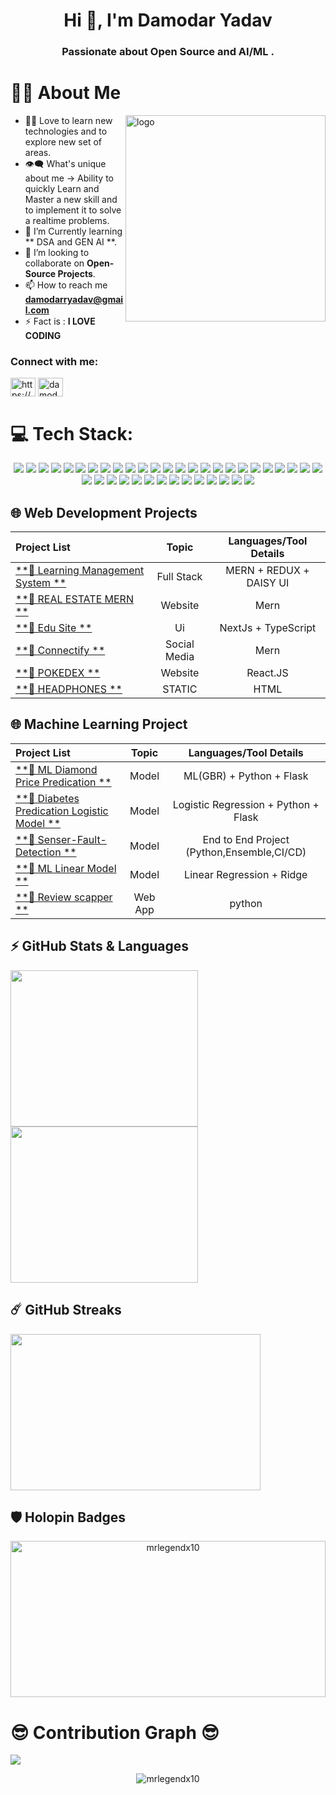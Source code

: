 <!-- # ![GitHub Banner](https://github.com/Alkaison/Alkaison/assets/98116504/e5a4cb56-1eb4-4a36-8f5b-cefffdfbd074)-->
<h1 align="center">Hi 👋, I'm Damodar Yadav</h1>
<h3 align="center">Passionate about Open Source and AI/ML .</h3>

 # 🙋‍♂️ About Me
<div><img align="right" src="https://stats.quine.sh/daemonX10/github?theme=dark" title="Quine Stats Card" alt="logo" height="330" width="320"></div>

- 👨‍💻 Love to learn new technologies and to explore new set of areas.
- 👁‍🗨 What's unique about me → Ability to quickly Learn and Master
  a new skill and to implement it to solve a realtime problems.
- 📘 I’m Currently learning ** DSA and GEN AI **.
- 👯 I’m looking to collaborate on **Open-Source Projects**.
- 📫 How to reach me **damodarryadav@gmail.com**
- ⚡ Fact is : **I LOVE CODING**


<h3 align="left">Connect with me:</h3>
<p align="left">
<a href="https://linkedin.com/in/https://www.linkedin.com/in/damodar-yadav-690425177" target="blank"><img align="center" src="https://raw.githubusercontent.com/rahuldkjain/github-profile-readme-generator/master/src/images/icons/Social/linked-in-alt.svg" alt="https://www.linkedin.com/in/damodar-yadav-690425177" height="30" width="40" /></a>
<a href="https://www.codechef.com/users/damodarryadav" target="blank"><img align="center" src="https://cdn.jsdelivr.net/npm/simple-icons@3.1.0/icons/codechef.svg" alt="damodarryadav" height="30" width="40" /></a>
</p>


# 💻 Tech Stack:
<p align="center">
  <img src="https://img.shields.io/badge/c++-%2300599C.svg?style=for-the-badge&logo=c%2B%2B&logoColor=white" />
  <img src="https://img.shields.io/badge/markdown-%23000000.svg?style=for-the-badge&logo=markdown&logoColor=white" />
  <img src="https://img.shields.io/badge/javascript-%23F0DB4F.svg?style=for-the-badge&logo=Javascript&logoColor=white" />
  <img src="https://img.shields.io/badge/typescript-%23007ACC.svg?style=for-the-badge&logo=typescript&logoColor=white" />
  <img src="https://img.shields.io/badge/css3-%231572B6.svg?style=for-the-badge&logo=css3&logoColor=white" />
  <img src="https://img.shields.io/badge/tailwindcss-%2338B2AC.svg?style=for-the-badge&logo=tailwind-css&logoColor=white" />
  <img src="https://img.shields.io/badge/react-%2320232a.svg?style=for-the-badge&logo=react&logoColor=%2361DAFB" />
  <img src="https://img.shields.io/badge/Context--Api-000000?style=for-the-badge&logo=react" />
  <img src="https://img.shields.io/badge/daisyui-5A0EF8?style=for-the-badge&logo=daisyui&logoColor=white" />
  <img src="https://img.shields.io/badge/redux-%23593d88.svg?style=for-the-badge&logo=redux&logoColor=white" />
  <img src="https://img.shields.io/badge/JWT-black?style=for-the-badge&logo=JSON%20web%20tokens" />
  <img src="https://img.shields.io/badge/express.js-%23404d59.svg?style=for-the-badge&logo=express&logoColor=%2361DAFB" />
  <img src="https://img.shields.io/badge/node.js-6DA55F?style=for-the-badge&logo=node.js&logoColor=white" />
  <img src="https://img.shields.io/badge/NODEMON-%23323330.svg?style=for-the-badge&logo=nodemon&logoColor=%BBDEAD" />
  <img src="https://img.shields.io/badge/Next-black?style=for-the-badge&logo=next.js&logoColor=white" />
  <img src="https://img.shields.io/badge/mysql-%23d9ead3.svg?style=for-the-badge&logo=mysql&logoColor=blue" />
  <img src="https://img.shields.io/badge/MongoDB-%234ea94b.svg?style=for-the-badge&logo=mongodb&logoColor=white" />
  <img src="https://img.shields.io/badge/Postman-FF6C37?style=for-the-badge&logo=postman&logoColor=white" />
  <img src="https://img.shields.io/badge/vercel-%23000000.svg?style=for-the-badge&logo=vercel&logoColor=white" />
  <img src="https://img.shields.io/badge/Render-%46E3B7.svg?style=for-the-badge&logo=render&logoColor=white" />
  <img src="https://img.shields.io/badge/github%20pages-121013?style=for-the-badge&logo=github&logoColor=white" />
  <img src="https://img.shields.io/badge/github%20actions-%232671E5.svg?style=for-the-badge&logo=githubactions&logoColor=white" />
  <img src="https://img.shields.io/badge/github-%23121011.svg?style=for-the-badge&logo=github&logoColor=white" />
  <img src="https://img.shields.io/badge/Socket.io-black?style=for-the-badge&logo=socket.io&badgeColor=010101" />
<!--   <img src="https://img.shields.io/badge/docker-%230db7ed.svg?style=for-the-badge&logo=docker&logoColor=white" />
  <img src="https://img.shields.io/badge/kubernetes-%23326ce5.svg?style=for-the-badge&logo=kubernetes&logoColor=white" /> -->
<!--   <img src="https://img.shields.io/badge/AWS-%23FF9900.svg?style=for-the-badge&logo=amazon-aws&logoColor=white" /> -->
  <img src="https://img.shields.io/badge/python-3670A0?style=for-the-badge&logo=python&logoColor=ffdd54" />
  <img src="https://img.shields.io/badge/flask-%23000.svg?style=for-the-badge&logo=flask&logoColor=white" />
  <img src="https://img.shields.io/badge/numpy-%23013243.svg?style=for-the-badge&logo=numpy&logoColor=white" />
<!--   <img src="https://img.shields.io/badge/SciPy-%230C55A5.svg?style=for-the-badge&logo=scipy&logoColor=%white" /> -->
  <img src="https://img.shields.io/badge/pandas-%23150458.svg?style=for-the-badge&logo=pandas&logoColor=white" />
  <img src="https://img.shields.io/badge/Matplotlib-%23ffffff.svg?style=for-the-badge&logo=Matplotlib&logoColor=black" />
  <img src="https://img.shields.io/badge/Seaborn-%23ffffff.svg?style=for-the-badge&logo=Seaborn&logoColor=black" />
  <img src="https://img.shields.io/badge/Plotly-%233F4F75.svg?style=for-the-badge&logo=plotly&logoColor=white" />
  <img src="https://img.shields.io/badge/scikit--learn-%23F7931E.svg?style=for-the-badge&logo=scikit-learn&logoColor=white" />
  <img src="https://img.shields.io/badge/Keras-%23D00000.svg?style=for-the-badge&logo=Keras&logoColor=white" />
  <img src="https://img.shields.io/badge/TensorFlow-%23FF6F00.svg?style=for-the-badge&logo=TensorFlow&logoColor=white" />
  <img src="https://img.shields.io/badge/PyTorch-%23EE4C2C.svg?style=for-the-badge&logo=PyTorch&logoColor=white" />
  <img src="https://img.shields.io/badge/opencv-%23white.svg?style=for-the-badge&logo=opencv&logoColor=white" />
  <img src="https://img.shields.io/badge/mlflow-%23d9ead3.svg?style=for-the-badge&logo=numpy&logoColor=blue" />
<!--   <img src="https://img.shields.io/badge/cassandra-%231287B1.svg?style=for-the-badge&logo=apache-cassandra&logoColor=white" /> -->
  <img src="https://img.shields.io/badge/Anaconda-%2344A833.svg?style=for-the-badge&logo=anaconda&logoColor=white" />
<!--   <img src="https://img.shields.io/badge/power_bi-F2C811?style=for-the-badge&logo=powerbi&logoColor=black" /> -->
  <img src="https://img.shields.io/badge/cisco-%23049fd9.svg?style=for-the-badge&logo=cisco&logoColor=black" />
<!--   <img src="https://img.shields.io/badge/-Arduino-00979D?style=for-the-badge&logo=Arduino&logoColor=white" /> -->
</p>




## 🌐 Web Development Projects 

| Project List | Topic | Languages/Tool Details |
| :--- | :---: | :---: |
| [**🔗 Learning Management System **](https://learning-management-system-self-mu.vercel.app/) | Full Stack | MERN + REDUX + DAISY UI |
| [**🔗 REAL ESTATE MERN **](https://project-mern-deploy-silk.vercel.app/) | Website | Mern |
| [**🔗 Edu Site **](https://next-js-coral-three-67.vercel.app/) | Ui  | NextJs + TypeScript |
| [**🔗 Connectify **](https://connectify-six.vercel.app/) | Social Media  | Mern |
| [**🔗 POKEDEX **](https://pokedex-pearl-six.vercel.app/) | Website | React.JS  |
| [**🔗 HEADPHONES **](https://pw-skill-assignment.vercel.app/) | STATIC | HTML |

## 🌐 Machine Learning Project 

| Project List | Topic | Languages/Tool Details |
| :--- | :---: | :---: |
| [**🔗 ML Diamond Price Predication **](https://diamond-price-predication-model.onrender.com/) | Model | ML(GBR) + Python + Flask |
| [**🔗 Diabetes Predication Logistic Model **](https://diabetes-predication-model-logistic-reg.onrender.com) | Model | Logistic Regression + Python + Flask|
| [**🔗 Senser-Fault-Detection **](https://github.com/daemonX10/Senser-Fault-Detection) | Model | End to End Project (Python,Ensemble,CI/CD) |
| [**🔗 ML Linear Model **](https://linear-ml-model-algerian-forest-1.onrender.com/) | Model | Linear Regression + Ridge |
| [**🔗 Review scapper **](https://github.com/daemonX10/review-scrapper-aws-main) | Web App | python |



## ⚡ GitHub Stats & Languages

  <a href="https://github.com/anuraghazra/github-readme-stats" title="GitHub Stats Card">
  	<img height="250px" width="300" src="https://github-readme-stats.vercel.app/api?username=daemonX10&show_icons=true&theme=react&show=reviews">
  </a>
  <a href="https://github.com/anuraghazra/github-readme-stats" title="GitHub Top Languages Card">
   	<img height="250px" width="300" src="https://github-readme-stats.vercel.app/api/top-langs/?username=daemonX10&layout=compact&theme=react&langs_count=10&hide=html,css,scss,ruby,shell&card_width=400">
  </a>

## ☄️ GitHub Streaks

  <a href="https://github.com/DenverCoder1/github-readme-streak-stats" title="GitHub Streak Stats">
  	<img height="250px" width="400" src="https://streak-stats.demolab.com?user=daemonX10&theme=tokyonight&border_radius=8&date_format=j%20M%5B%20Y%5D&card_width=550)](https://git.io/streak-stats">
  </a>

## 🛡️ Holopin Badges
<p align="center"> <img src="https://holopin.me/mrlegendx10" alt="mrlegendx10" width="100%" height="250" /> </p>

#  😎 Contribution Graph 😎

![](https://github-readme-activity-graph.vercel.app/graph?username=daemonX10&bg_color=101820&color=89ABE3&line=FEE715&point=FFFFFF&hide_border=true)

<p align="center"> <img src="https://komarev.com/ghpvc/?username=mrlegendx10&label=Profile%20views&color=0e75b6&style=flat" alt="mrlegendx10" /> </p>
